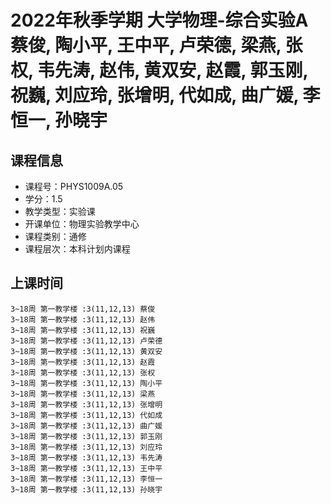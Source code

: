 # 2022年秋季学期 大学物理-综合实验A 蔡俊, 陶小平, 王中平, 卢荣德, 梁燕, 张权, 韦先涛, 赵伟, 黄双安, 赵霞, 郭玉刚, 祝巍, 刘应玲, 张增明, 代如成, 曲广媛, 李恒一, 孙晓宇






## 课程信息

- 课程号：PHYS1009A.05
- 学分：1.5
- 教学类型：实验课
- 开课单位：物理实验教学中心
- 课程类别：通修
- 课程层次：本科计划内课程

## 上课时间

```
3~18周 第一教学楼 :3(11,12,13) 蔡俊
3~18周 第一教学楼 :3(11,12,13) 赵伟
3~18周 第一教学楼 :3(11,12,13) 祝巍
3~18周 第一教学楼 :3(11,12,13) 卢荣德
3~18周 第一教学楼 :3(11,12,13) 黄双安
3~18周 第一教学楼 :3(11,12,13) 赵霞
3~18周 第一教学楼 :3(11,12,13) 张权
3~18周 第一教学楼 :3(11,12,13) 陶小平
3~18周 第一教学楼 :3(11,12,13) 梁燕
3~18周 第一教学楼 :3(11,12,13) 张增明
3~18周 第一教学楼 :3(11,12,13) 代如成
3~18周 第一教学楼 :3(11,12,13) 曲广媛
3~18周 第一教学楼 :3(11,12,13) 郭玉刚
3~18周 第一教学楼 :3(11,12,13) 刘应玲
3~18周 第一教学楼 :3(11,12,13) 韦先涛
3~18周 第一教学楼 :3(11,12,13) 王中平
3~18周 第一教学楼 :3(11,12,13) 李恒一
3~18周 第一教学楼 :3(11,12,13) 孙晓宇
```

